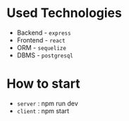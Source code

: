 # Used Technologies
* Backend - `express`
* Frontend - `react`
* ORM - `sequelize`
* DBMS - `postgresql`
# How to start
* `server` : npm run dev
* `client` : npm start
